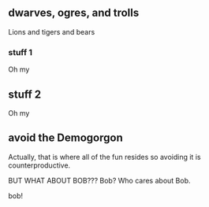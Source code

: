 ## dwarves, ogres, and trolls
Lions and tigers and bears

### stuff 1
Oh my

## stuff 2
Oh my

## avoid the Demogorgon
Actually, that is where all of the fun resides so avoiding it is counterproductive. 



BUT WHAT ABOUT BOB???
Bob? Who cares about Bob. 

bob!

